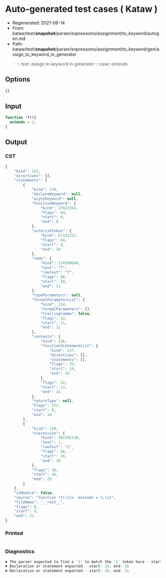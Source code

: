 # Auto-generated test cases ( Kataw )
- Regenerated: 2021-06-14
- From: kataw/test/__snapshot__/parser/expressions/assignment/to_keyword/autogen.md
- Path: kataw/test/__snapshot__/parser/expressions/assignment/to_keyword/gen/assign_to_keyword_in_generator
> :: test: assign to keyword in generator
> :: case: extends
## Options

`````js
{}
`````
## Input

`````js
function *f(){
  extends = 1;
}
`````
## Output

### CST

```javascript
{
    "kind": 122,
    "directives": [],
    "statements": [
        {
            "kind": 176,
            "declareKeyword": null,
            "asyncKeyword": null,
            "functionKeyword": {
                "kind": 37822554,
                "flags": 64,
                "start": 0,
                "end": 8
            },
            "asteriskToken": {
                "kind": 67143222,
                "flags": 64,
                "start": 8,
                "end": 10
            },
            "name": {
                "kind": 134299649,
                "text": "f",
                "rawText": "f",
                "flags": 96,
                "start": 10,
                "end": 11
            },
            "typeParameters": null,
            "formalParameterList": {
                "kind": 214,
                "formalParameters": [],
                "trailingComma": false,
                "flags": 32,
                "start": 11,
                "end": 11
            },
            "contents": {
                "kind": 216,
                "functionStatementList": {
                    "kind": 217,
                    "directives": [],
                    "statements": [],
                    "flags": 33,
                    "start": 14,
                    "end": 14
                },
                "flags": 32,
                "start": 13,
                "end": 14
            },
            "returnType": null,
            "flags": 272,
            "start": 0,
            "end": 14
        },
        {
            "kind": 120,
            "expression": {
                "kind": 201392130,
                "text": 1,
                "rawText": "1",
                "flags": 96,
                "start": 26,
                "end": 28
            },
            "flags": 16,
            "start": 26,
            "end": 29
        }
    ],
    "isModule": false,
    "source": "function *f(){\n  extends = 1;\n}",
    "fileName": "__root__",
    "flags": 0,
    "start": 0,
    "end": 31
}
```

### Printed

```javascript

```

### Diagnostics

```javascript
✖ The parser expected to find a '}' to match the '{' token here - start: 17, end: 24
✖ Declaration or statement expected - start: 24, end: 26
✖ Declaration or statement expected - start: 29, end: 31

```

